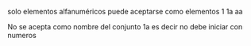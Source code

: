 solo elementos alfanuméricos
puede aceptarse como elementos
1 1a aa


No se acepta como nombre del conjunto
1a
es decir no debe iniciar con numeros
